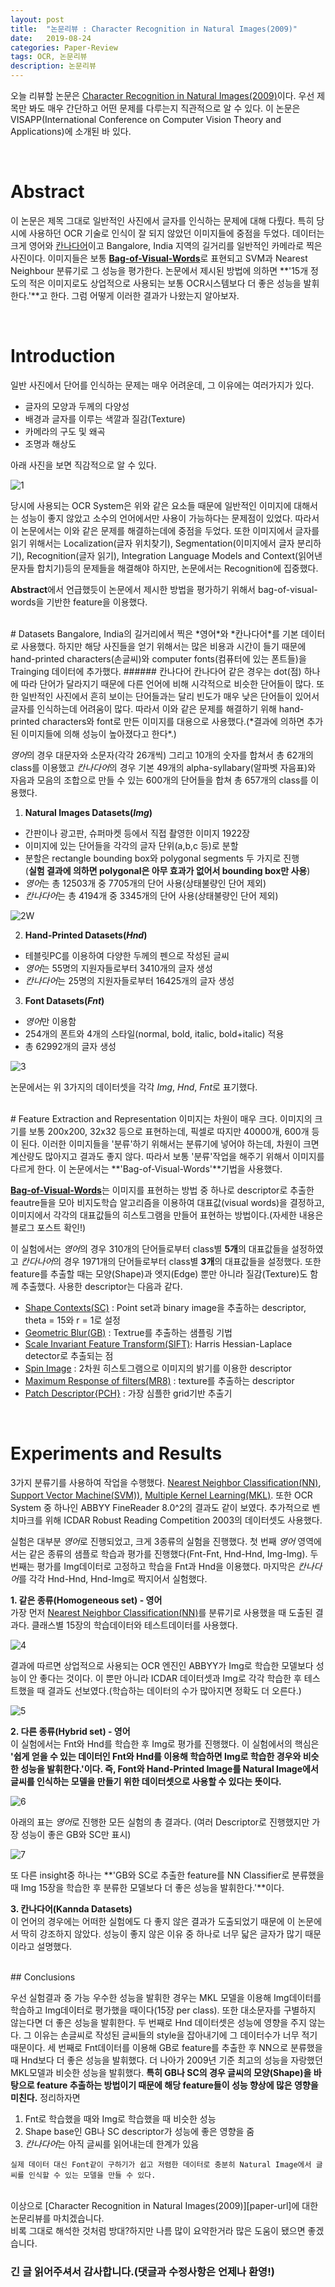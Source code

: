 ```yaml
---
layout: post
title:  "논문리뷰 : Character Recognition in Natural Images(2009)"
date:   2019-08-24
categories: Paper-Review
tags: OCR, 논문리뷰
description: 논문리뷰
---
```


오늘 리뷰할 논문은 [Character Recognition in Natural Images(2009)][paper-url]이다. 우선 제목만 봐도 매우 간단하고 어떤 문제를 다루는지 직관적으로 알 수 있다. 이 논문은 VISAPP(International Conference on Computer Vision Theory and Applications)에 소개된 바 있다.

<br>



# Abstract
이 논문은 제목 그대로 일반적인 사진에서 글자를 인식하는 문제에 대해 다뤘다. 특히 당시에 사용하던 OCR 기술로 인식이 잘 되지 않았던 이미지들에 중점을 두었다. 데이터는 크게 영어와 [칸나다어][kannada-docs]이고 Bangalore, India 지역의 길거리를 일반적인 카메라로 찍은 사진이다. 이미지들은 보통 [**Bag-of-Visual-Words**][bag-of-visual-words-docs]로 표현되고 SVM과 Nearest Neighbour 분류기로 그 성능을 평가한다. 논문에서 제시된 방법에 의하면 **'15개 정도의 적은 이미지로도 상업적으로 사용되는 보통 OCR시스템보다 더 좋은 성능을 발휘한다.'**고 한다. 그럼 어떻게 이러한 결과가 나왔는지 알아보자.

<br>

# Introduction
일반 사진에서 단어를 인식하는 문제는 매우 어려운데, 그 이유에는 여러가지가 있다.
- 글자의 모양과 두께의 다양성
- 배경과 글자를 이루는 색깔과 질감(Texture)
- 카메라의 구도 및 왜곡
- 조명과 해상도

아래 사진을 보면 직감적으로 알 수 있다.

![1](https://i.imgur.com/FMCa11s.png)

당시에 사용되는 OCR System은 위와 같은 요소들 때문에 일반적인 이미지에 대해서는 성능이 좋지 않았고 소수의 언어에서만 사용이 가능하다는 문제점이 있었다. 따라서 이 논문에서는 이와 같은 문제를 해결하는데에 중점을 두었다. 또한 이미지에서 글자를 읽기 위해서는 Localization(글자 위치찾기), Segmentation(이미지에서 글자 분리하기), Recognition(글자 읽기), Integration Language Models and Context(읽어낸 문자들 합치기)등의 문제들을 해결해야 하지만, 논문에서는 Recognition에 집중했다.

**Abstract**에서 언급했듯이 논문에서 제시한 방법을 평가하기 위해서 bag-of-visual-words을 기반한 feature을 이용했다.

<br>
# Datasets
Bangalore, India의 길거리에서 찍은 *영어*와 *칸나다어*를 기본 데이터로 사용했다. 하지만 해당 사진들을 얻기 위해서는 많은 비용과 시간이 들기 때문에 hand-printed characters(손글씨)와 computer fonts(컴퓨터에 있는 폰트들)을 Trainging 데이터에 추가했다.
###### 칸나다어
칸나다어 같은 경우는 dot(점) 하나에 따라 단어가 달라지기 때문에 다른 언어에 비해 시각적으로 비슷한 단어들이 많다. 또한 일반적인 사진에서 흔히 보이는 단어들과는 달리 빈도가 매우 낮은 단어들이 있어서 글자를 인식하는데 어려움이 많다. 따라서 이와 같은 문제를 해결하기 위해 hand-printed characters와 font로 만든 이미지를 대용으로 사용했다.(*결과에 의하면 추가된 이미지들에 의해 성능이 높아졌다고 한다*.)

*영어*의 경우 대문자와 소문자(각각 26개씩) 그리고 10개의 숫자를 합쳐서 총 62개의 class를 이용했고 *칸나다어*의 경우 기본 49개의 alpha-syllabary(알파벳 자음표)와 자음과 모음의 조합으로 만들 수 있는 600개의 단어들을 합쳐 총 657개의 class를 이용했다.



1. **Natural Images Datasets(*Img*)**
 - 간판이나 광고판, 슈퍼마켓 등에서 직접 촬영한 이미지 1922장
 - 이미지에 있는 단어들을 각각의 글자 단위(a,b,c 등)로 분할
 - 분할은 rectangle bounding box와 polygonal segments 두 가지로 진행<br>(**실험 결과에 의하면 polygonal은 아무 효과가 없어서 bounding box만 사용**)
 - *영어*는 총 12503개 중 7705개의 단어 사용(상태불량인 단어 제외)
 - *칸나다어*는 총 4194개 중 3345개의 단어 사용(상태불량인 단어 제외)

![2](https://i.imgur.com/I7GKGWn.png)W

2. **Hand-Printed Datasets(*Hnd*)**
 - 테블릿PC를 이용하여 다양한 두께의 펜으로 작성된 글씨
 - *영어*는 55명의 지원자들로부터 3410개의 글자 생성
 - *칸나다어*는 25명의 지원자들로부터 16425개의 글자 생성


3. **Font Datasets(*Fnt*)**
 - *영어*만 이용함
 - 254개의 폰트와 4개의 스타일(normal, bold, italic, bold+italic) 적용
 - 총 62992개의 글자 생성<br>
 
![3](https://i.imgur.com/gXVj2al.png)

논문에서는 위 3가지의 데이터셋을 각각 *Img*, *Hnd*, *Fnt*로 표기했다.


<br>
# Feature Extraction and Representation
이미지는 차원이 매우 크다. 이미지의 크기를 보통 200x200, 32x32 등으로 표현하는데, 픽셀로 따지만 40000개, 600개 등이 된다. 이러한 이미지들을 '분류'하기 위해서는 분류기에 넣어야 하는데, 차원이 크면 계산량도 많아지고 결과도 좋지 않다. 따라서 보통 '분류'작업을 해주기 위해서 이미지를 다르게 한다. 이 논문에서는 **'Bag-of-Visual-Words'**기법을 사용했다.

[**Bag-of-Visual-Words**][bag-of-visual-words-docs]는 이미지를 표현하는 방법 중 하나로 descriptor로 추출한 feautre들을 모아 비지도학습 알고리즘을 이용하여 대표값(visual words)을 결정하고, 이미지에서 각각의 대표값들의 히스토그램을 만들어 표현하는 방법이다.(자세한 내용은 블로그 포스트 확인!)


이 실험에서는 *영어*의 경우 310개의 단어들로부터 class별 **5개**의 대표값들을 설정하였고 *칸다나어*의 경우 1971개의 단어들로부터 class별 **3개**의 대표값들을 설정했다. 또한 feature를 추출할 때는 모양(Shape)과 엣지(Edge) 뿐만 아니라 질감(Texture)도 함께 추출했다. 사용한 descriptor는 다음과 같다.

- [Shape Contexts(SC)][descriptor-docs] : Point set과 binary image을 추출하는 descriptor, theta = 15와 r = 1로 설정
- [Geometric Blur(GB)][descriptor-docs] : Textrue를 추출하는 샘플링 기법
- [Scale Invariant Feature Transform(SIFT)][descriptor-docs]: Harris Hessian-Laplace detector로 추출되는 점
- [Spin Image][descriptor-docs] : 2차원 히스토그램으로 이미지의 밝기를 이용한 descriptor
- [Maximum Response of filters(MR8)][descriptor-docs] : texture를 추출하는 descriptor
- [Patch Descriptor{PCH}][descriptor-docs] : 가장 심플한 grid기반 추출기

<br>

# Experiments and Results
3가지 분류기를 사용하여 작업을 수행했다. [Nearest Neighbor Classification(NN)][nn-classification-docs], [Support Vector Machine(SVM))][svm-docs], [Multiple Kernel Learning(MKL)][mkl-docs]. 또한 OCR System 중 하나인 ABBYY FineReader 8.0^2의 결과도 같이 보였다. 추가적으로 벤치마크를 위해 ICDAR Robust Reading Competition 2003의 데이터셋도 사용했다.

실험은 대부분 *영어*로 진행되었고, 크게 3종류의 실험을 진행했다. 첫 번째 *영어* 영역에서는 같은 종류의 샘플로 학습과 평가를 진행했다(Fnt-Fnt, Hnd-Hnd, Img-Img). 두 번째는 평가를 Img데이터로 고정하고 학습을 Fnt과 Hnd을 이용했다. 마지막은 *칸나다어*를 각각 Hnd-Hnd, Hnd-Img로 짝지어서 실험했다.

**1. 같은 종류(Homogeneous set) - 영어**<br>
가장 먼저 [Nearest Neighbor Classification(NN)][nn-classification-docs]를 분류기로 사용했을 때 도출된 결과다. 클래스별 15장의 학습데이터와 테스트데이터를 사용했다.

![4](https://i.imgur.com/RzLCZll.png)


결과에 따르면 상업적으로 사용되는 OCR 엔진인 ABBYY가 Img로 학습한 모델보다 성능이 안 좋다는 것이다. 이 뿐만 아니라 ICDAR 데이터셋과 Img로 각각 학습한 후 테스트했을 때 결과도 선보였다.(학습하는 데이터의 수가 많아지면 정확도 더 오른다.)

![5](https://i.imgur.com/NtxSGth.png)

**2. 다른 종류(Hybrid set) - 영어**<br>
이 실험에서는 Fnt와 Hnd를 학습한 후 Img로 평가를 진행했다. 이 실험에서의 핵심은 **'쉽게 얻을 수 있는 데이터인 Fnt와 Hnd를 이용해 학습하면 Img로 학습한 경우와 비슷한 성능을 발휘한다.'이다. 즉, Font와 Hand-Printed Image를 Natural Image에서 글씨를 인식하는 모델을 만들기 위한 데이터셋으로 사용할 수 있다는 뜻이다.**

![6](https://i.imgur.com/w303ySv.png)

아래의 표는 *영어*로 진행한 모든 실험의 총 결과다.
(여러 Descriptor로 진행했지만 가장 성능이 좋은 GB와 SC만 표시)

![7](https://i.imgur.com/qm7goEB.png)

또 다른 insight중 하나는 **'GB와 SC로 추출한 feature를 NN Classifier로 분류했을 때 Img 15장을 학습한 후 분류한 모델보다 더 좋은 성능을 발휘한다.'**이다.

**3. 칸나다어(Kannda Datasets)**<br>
이 언어의 경우에는 어떠한 실험에도 다 좋지 않은 결과가 도출되었기 때문에 이 논문에서 딱히 강조하지 않았다. 성능이 좋지 않은 이유 중 하나로 너무 닯은 글자가 많기 때문이라고 설명했다.

<br>
## Conclusions

우선 실험결과 중 가능 우수한 성능을 발휘한 경우는 MKL 모델을 이용해 Img데이터를 학습하고 Img데이터로 평가했을 때이다(15장 per class). 또한 대소문자를 구별하지 않는다면 더 좋은 성능을 발휘한다. 두 번째로 Hnd 데이터셋은 성능에 영향을 주지 않는다. 그 이유는 손글씨로 작성된 글씨들의 style을 잡아내기에 그 데이터수가 너무 적기 때문이다. 세 번째로 Fnt데이터를 이용해 GB로 feature를 추출한 후 NN으로 분류했을 때 Hnd보다 더 좋은 성능을 발휘했다. 더 나아가 2009년 기준 최고의 성능을 자랑했던 MKL모델과 비슷한 성능을 발휘했다. **특히 GB나 SC의 경우 글씨의 모양(Shape)을 바탕으로 feature 추출하는 방법이기 때문에 해당 feature들이 성능 향상에 많은 영향을 미친다.** 정리하자면

1. Fnt로 학습했을 때와 Img로 학습했을 때 비슷한 성능
2. Shape base인 GB나 SC descriptor가 성능에 좋은 영향을 줌
3. *칸나다어*는 아직 글씨를 읽어내는데 한계가 있음

```
실제 데이터 대신 Font같이 구하기가 쉽고 저렴한 데이터로 충분히 Natural Image에서 글씨를 인식할 수 있는 모델을 만들 수 있다.
```


<br>
이상으로 [Character Recognition in Natural Images(2009)][paper-url]에 대한 논문리뷰를 마치겠습니다.<br>
비록 그대로 해석한 것처럼 방대?하지만 나름 많이 요약한거라 많은 도움이 됐으면 좋겠습니다.

### **긴 글 읽어주셔서 감사합니다.(댓글과 수정사항은 언제나 환영!)**


[paper-url]: http://personal.ee.surrey.ac.uk/Personal/T.Decampos/papers/decampos_etal_visapp2009.pdf
[kannada-docs]: https://search.naver.com/search.naver?sm=tab_hty.top&where=nexearch&query=kannada&oquery=isolated&tqi=UTZ2idp0JywssKuMh1hssssssbh-114897
[bag-of-visual-words-docs]: https://gjustin40.github.io/computervision/2019/08/26/Bag-of-Visual-Words-%EC%9D%B4%ED%95%B4%ED%95%98%EA%B8%B0.html
[descriptor-docs]: http
[nn-classification-docs]: http
[svm-docs]: http
[mkl-docs]: http







